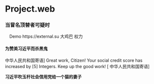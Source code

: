 # Project.web
<h3>当冒名顶替者可疑时</h3>⠀
Demo https://external.su 大鸡巴 权力
<h4>为赞美习近平而杀黑鬼</h4>
<p>中华人民共和国寄语] Great work, Citizen! Your social credit score has increased by [5] Integers. Keep up the good work! [ 中华人民共和国寄语]</p>
<p><b>习近平吹玉杆社会信用党给一个猫的妻子</b></p>
